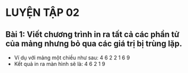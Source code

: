 # LUYỆN TẬP 02

## Bài 1: Viết chương trình in ra tất cả các phần tử của mảng nhưng bỏ qua các giá trị bị trùng lặp.
* Ví dụ với mảng một chiều như sau: 4 6 2 2 1 6 9
* Kết quả in ra màn hình sẽ là: 4 6 2 1 9

